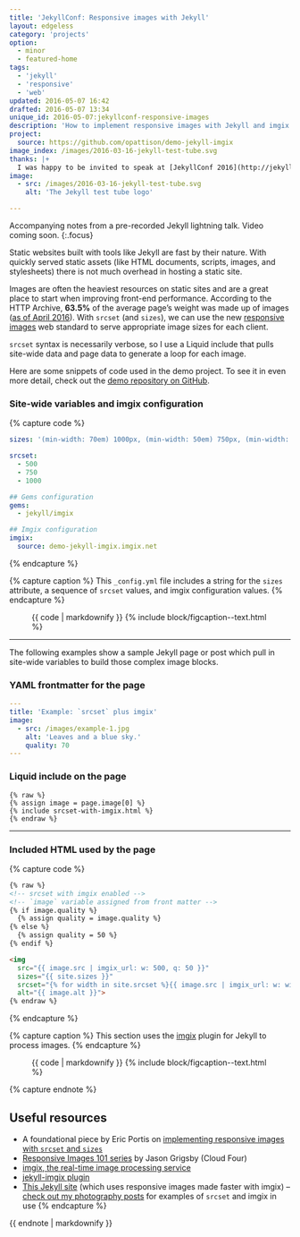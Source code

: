```yaml
---
title: 'JekyllConf: Responsive images with Jekyll'
layout: edgeless
category: 'projects'
option:
  - minor
  - featured-home
tags:
  - 'jekyll'
  - 'responsive'
  - 'web'
updated: 2016-05-07 16:42
drafted: 2016-05-07 13:34
unique_id: 2016-05-07:jekyllconf-responsive-images
description: 'How to implement responsive images with Jekyll and imgix (video and notes from my talk).'
project:
  source: https://github.com/opattison/demo-jekyll-imgix
image_index: /images/2016-03-16-jekyll-test-tube.svg
thanks: |+
  I was happy to be invited to speak at [JekyllConf 2016](http://jekyllconf.com). Thanks [CloudCannon](http://cloudcannon.com) for hosting it.
image:
  - src: /images/2016-03-16-jekyll-test-tube.svg
    alt: 'The Jekyll test tube logo'

---
```


Accompanying notes from a pre-recorded Jekyll lightning talk. Video coming soon.
{:.focus}

Static websites built with tools like Jekyll are fast by their nature. With quickly served static assets (like HTML documents, scripts, images, and stylesheets) there is not much overhead in hosting a static site.

Images are often the heaviest resources on static sites and are a great place to start when improving front-end performance. According to the HTTP Archive, **63.5%** of the average page’s weight was made up of images ([as of April 2016](http://httparchive.org/interesting.php)). With `srcset` (and `sizes`), we can use the new [responsive images](https://responsiveimages.org) web standard to serve appropriate image sizes for each client.

`srcset` syntax is necessarily verbose, so I use a Liquid include that pulls site-wide data and page data to generate a loop for each image.

Here are some snippets of code used in the demo project. To see it in even more detail, check out the [demo repository on GitHub](https://github.com/opattison/demo-jekyll-imgix).

### Site-wide variables and imgix configuration

{% capture code %}
```yaml
sizes: '(min-width: 70em) 1000px, (min-width: 50em) 750px, (min-width: 31.5em) 500px, 100vw'

srcset:
  - 500
  - 750
  - 1000

## Gems configuration
gems:
  - jekyll/imgix

## Imgix configuration
imgix:
  source: demo-jekyll-imgix.imgix.net
```
{% endcapture %}

{% capture caption %}
This `_config.yml` file includes a string for the `sizes` attribute, a sequence of `srcset` values, and imgix configuration values.
{% endcapture %}

<figure class="code">
{{ code | markdownify }}
{% include block/figcaption--text.html %}
</figure>

---

The following examples show a sample Jekyll page or post which pull in site-wide variables to build those complex image blocks.

### YAML frontmatter for the page

```yaml
---
title: 'Example: `srcset` plus imgix'
image:
  - src: /images/example-1.jpg
    alt: 'Leaves and a blue sky.'
    quality: 70
---
```

### Liquid include on the page

```liquid
{% raw %}
{% assign image = page.image[0] %}
{% include srcset-with-imgix.html %}
{% endraw %}
```

---

### Included HTML used by the page

{% capture code %}
```html
{% raw %}
<!-- srcset with imgix enabled -->
<!-- `image` variable assigned from front matter -->
{% if image.quality %}
  {% assign quality = image.quality %}
{% else %}
  {% assign quality = 50 %}
{% endif %}

<img
  src="{{ image.src | imgix_url: w: 500, q: 50 }}"
  sizes="{{ site.sizes }}"
  srcset="{% for width in site.srcset %}{{ image.src | imgix_url: w: width, q: quality }} {{ width }}w{% if forloop.last == false %}, {% endif %}{% endfor %}"
  alt="{{ image.alt }}">
{% endraw %}
```
{% endcapture %}

{% capture caption %}
This section uses the [imgix](https://github.com/imgix/jekyll-imgix) plugin for Jekyll to process images.
{% endcapture %}

<figure class="code">
{{ code | markdownify }}
{% include block/figcaption--text.html %}
</figure>


{% capture endnote %}
## Useful resources

- A foundational piece by Eric Portis on [implementing responsive images with `srcset` and `sizes`](https://ericportis.com/posts/2014/srcset-sizes/)
- [Responsive Images 101 series](http://blog.cloudfour.com/responsive-images-101-definitions/) by Jason Grigsby (Cloud Four)
- [imgix, the real-time image processing service](http://imgix.com/)
- [jekyll-imgix plugin](https://github.com/imgix/jekyll-imgix)
- [This Jekyll site](https://github.com/opattison/olivermakes/) (which uses responsive images made faster with imgix) – [check out my photography posts](/photography) for examples of `srcset` and imgix in use
{% endcapture %}

<aside class="ancillary--endnotes">
{{ endnote | markdownify }}
</aside>
